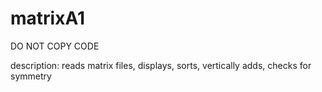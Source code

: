 # matrixA1
DO NOT COPY CODE

description:
reads matrix files, displays, sorts, vertically adds, checks for symmetry
